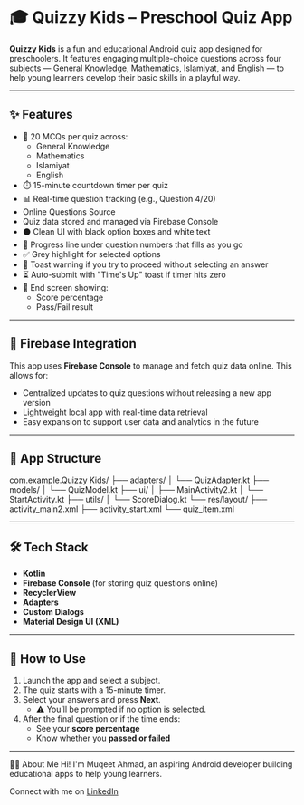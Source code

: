 # 🎓 Quizzy Kids – Preschool Quiz App

**Quizzy Kids** is a fun and educational Android quiz app designed for preschoolers. It features engaging multiple-choice questions across four subjects — General Knowledge, Mathematics, Islamiyat, and English — to help young learners develop their basic skills in a playful way.

---

## ✨ Features

- 🧠 20 MCQs per quiz across:
  - General Knowledge
  - Mathematics
  - Islamiyat
  - English
- ⏱️ 15-minute countdown timer per quiz
- 📊 Real-time question tracking (e.g., Question 4/20)
-  Online Questions Source
- Quiz data stored and managed via Firebase Console
- ⚫ Clean UI with black option boxes and white text
- 🔁 Progress line under question numbers that fills as you go
- ✅ Grey highlight for selected options
- 🚫 Toast warning if you try to proceed without selecting an answer
- ⏳ Auto-submit with "Time's Up" toast if timer hits zero
- 🧾 End screen showing:
  - Score percentage
  - Pass/Fail result

---

## 🔗 Firebase Integration

This app uses **Firebase Console** to manage and fetch quiz data online. This allows for:

- Centralized updates to quiz questions without releasing a new app version
- Lightweight local app with real-time data retrieval
- Easy expansion to support user data and analytics in the future

---

## 📂 App Structure

com.example.Quizzy Kids/
├── adapters/
│ └── QuizAdapter.kt
├── models/
│ └── QuizModel.kt
├── ui/
│ ├── MainActivity2.kt
│ └── StartActivity.kt
├── utils/
│ └── ScoreDialog.kt
└── res/layout/
├── activity_main2.xml
├── activity_start.xml
└── quiz_item.xml


---

## 🛠️ Tech Stack

- **Kotlin**
- **Firebase Console** (for storing quiz questions online)
- **RecyclerView**
- **Adapters**
- **Custom Dialogs**
- **Material Design UI (XML)**


---

## 🚀 How to Use

1. Launch the app and select a subject.
2. The quiz starts with a 15-minute timer.
3. Select your answers and press **Next**.
   - ⚠️ You’ll be prompted if no option is selected.
4. After the final question or if the time ends:
   - See your **score percentage**
   - Know whether you **passed or failed**

---
🙋‍♂️ About Me
Hi! I'm Muqeet Ahmad, an aspiring Android developer building educational apps to help young learners.

Connect with me on [LinkedIn](https://www.linkedin.com/in/muqeet-ahmad-4432aa352/) 



